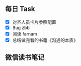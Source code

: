 ## 每日 Task
- [x] 对齐人员卡片参照配置
- [x] Bug zbb
- [x] 阅读 farnam
- [x] 总结做完看的书籍《沟通的本质》

## 微信读书笔记
<!-- start of weread -->
<!-- end of weread -->